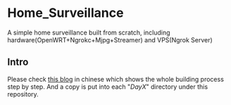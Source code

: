 # Home_Surveillance
A simple home surveillance built from scratch, including hardware(OpenWRT+Ngrokc+Mjpg+Streamer) and VPS(Ngrok Server)

## Intro
Please check [this blog](http://blog.csdn.net/u014795817/article/details/75332489) in chinese which shows the whole building process step by step. And a copy is put into each "*DayX*" directory under this repository.

